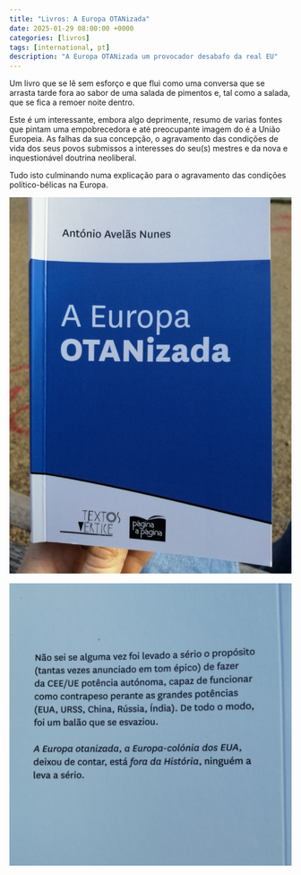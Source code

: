 ```yaml
---
title: "Livros: A Europa OTANizada"
date: 2025-01-29 08:00:00 +0000
categories: [livros]
tags: [international, pt]
description: "A Europa OTANizada um provocador desabafo da real EU"
---
```

Um livro que se lê sem esforço e que flui como uma conversa que se arrasta tarde fora ao sabor de uma salada de pimentos e, tal como a salada, que se fica a remoer noite dentro.

Este é um interessante, embora algo deprimente, resumo de varias fontes que pintam uma empobrecedora e até preocupante imagem do é a União Europeia.
As falhas da sua concepção, o agravamento das condições de vida dos seus povos submissos a interesses do seu(s) mestres e da nova e inquestionável doutrina neoliberal.

Tudo isto culminando numa explicação para o agravamento das condições político-bélicas na Europa.

![a-europa-otanizada-capa](/assets/images/a-europa-otanizada-capa.png)

![a-europa-otanizada-contracapa](/assets/images/a-europa-otanizada-contracapa.png)
